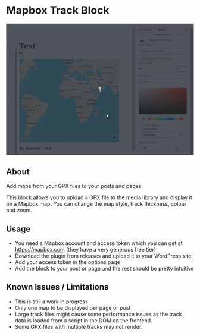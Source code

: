 # Mapbox Track Block

![](screen_preview.gif)

## About

Add maps from your GPX files to your posts and pages. 

This block allows you to upload a GPX file to the media library and display it on a Mapbox map. You can change the map style, track thickness, colour and zoom.

## Usage

- You need a Mapbox account and access token which you can get at https://mapbox.com (they have a very generous free tier)
- Download the plugin from releases and upload it to your WordPress site.
- Add your access token in the options page
- Add the block to your post or page and the rest should be pretty intuitive

## Known Issues / Limitations

- This is still a work in progress
- Only one map to be displayed per page or post
- Large track files might cause some performance issues as the track data is loaded from a script in the DOM on the frontend.
- Some GPX files with multiple tracks may not render.


